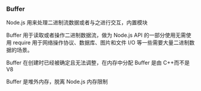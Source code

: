 ### Buffer

Node.js 用来处理二进制流数据或者与之进行交互，内置模块

Buffer 用于读取或者操作二进制数据流，做为 Node.js API 的一部分使用无需使用 require
用于网络操作协议、数据库、图片和文件 I/O 等一些需要大量二进制数据的场景。

Buffer 在创建时已经被确定且无法调整，在内存中分配 Buffer 是由 C++而不是 V8

Buffer 是堆外内存，脱离 Node.js 内存限制
